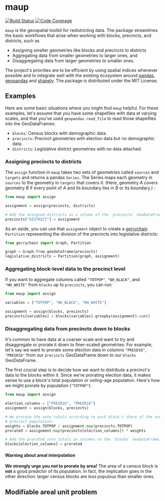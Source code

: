 # maup

[![Build
Status](https://travis-ci.com/maxhully/spatial-ops.svg?branch=master)](https://travis-ci.com/maxhully/spatial-ops)
[![Code
Coverage](https://codecov.io/gh/maxhully/spatial-ops/branch/master/graph/badge.svg)](https://codecov.io/gh/maxhully/spatial-ops)

`maup` is the geospatial toolkit for redistricting data. The package streamlines
the basic workflows that arise when working with blocks, precincts, and districts,
such as

-   Assigning smaller geometries like blocks and precincts to districts
-   Aggregating data from smaller geometries to larger ones, and
-   Disaggregating data from larger geometries to smaller ones.

The project's priorities are to be efficient by using spatial
indices whenever possible and to integrate well with the existing ecosystem
around [pandas](https://pandas.pydata.org/), [geopandas](https://geopandas.org)
and [shapely](https://shapely.readthedocs.io/en/latest/). The
package is distributed under the MIT License.

## Examples

Here are some basic situations where you might find `maup` helpful. For
these examples, let's assume that you have some shapefiles with data at
varying scales, and that you've used `geopandas.read_file` to read those
shapefiles into the GeoDataFrames:

-   `blocks`: Census blocks with demographic data.
-   `precincts`: Precinct geometries with election data but no demographic data.
-   `districts`: Legislative district geometries with no data attached.

### Assigning precincts to districts

The `assign` function in `maup` takes two sets of geometries
called `sources` and `targets` and returns a pandas `Series`. The Series maps each
geometry in `sources` to the geometry in `targets` that covers it.
(Here, geometry _A_ _covers_ geometry _B_ if every point of _A_ and its
boundary lies in _B_ or its boundary.) :

```python
from maup import assign

assignment = assign(precincts, districts)

# Add the assigned districts as a column of the `precincts` GeoDataFrame:
precincts["DISTRICT"] = assignment
```

As an aside, you can use that `assignment` object to create a
[gerrychain](https://gerrychain.readthedocs.io/en/latest/) `Partition`
representing the division of the precincts into legislative districts:

```python
from gerrychain import Graph, Partition

graph = Graph.from_geodataframe(precincts)
legislative_districts = Partition(graph, assignment)
```

### Aggregating block-level data to the precinct level

If you want to aggregate columns called `"TOTPOP"`, `"NH_BLACK"`, and
`"NH_WHITE"` from `blocks` up to `precincts`, you can run:

```python
from maup import assign

variables = ["TOTPOP", "NH_BLACK", "NH_WHITE"]

assignment = assign(blocks, precincts)
precincts[variables] = blocks[variables].groupby(assignment).sum()
```

### Disaggregating data from precincts down to blocks

It's common to have data at a coarser scale and want to try and
disaggregate or prorate it down to finer-scaled geometries. For example,
let's say we want to prorate some election data in columns `"PRESD16"`,
`"PRESR16"` from our `precincts` GeoDataFrame down to our `blocks`
GeoDataFrame.

The first crucial step is to decide how we want to distribute a precinct's data
to the blocks within it. Since we're prorating election data, it makes sense to
use a block's total population or voting-age population. Here's how we might
prorate by population (`"TOTPOP"`):

```python
from maup import assign

election_columns = ["PRESD16", "PRESR16"]
assignment = assign(blocks, precincts)

# We prorate the vote totals according to each block's share of the overall
# precinct population:
weights = blocks.TOTPOP / assignment.map(precincts.TOTPOP)
prorated = assignment.map(precincts[election_columns]) * weights

# Add the prorated vote totals as columns on the `blocks` GeoDataFrame:
blocks[election_columns] = prorated
```

#### Warning about areal interpolation

**We strongly urge you _not_ to prorate by area!** The area of a census block is **not**
a good predictor of its population. In fact, the implication goes in the other direction:
larger census blocks are _less_ populous than smaller ones.

## Modifiable areal unit problem
